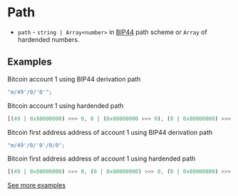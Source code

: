 # Path

-   `path` - `string | Array<number>` in [BIP44](https://github.com/Cerberus-Wallet/cerberus-firmware/blob/main/docs/misc/coins-bip44-paths.md#bip-44-derivation-paths) path scheme or `Array` of hardended numbers.

## Examples

Bitcoin account 1 using BIP44 derivation path

```javascript
"m/49'/0/'0'";
```

Bitcoin account 1 using hardended path

```javascript
[(49 | 0x80000000) >>> 0, 0 | (0x80000000 >>> 0), (0 | 0x80000000) >>> 0];
```

Bitcoin first address address of account 1 using BIP44 derivation path

```javascript
"m/49'/0/'0'/0/0";
```

Bitcoin first address address of account 1 using hardended path

```javascript
[(49 | 0x80000000) >>> 0, (0 | 0x80000000) >>> 0, (0 | 0x80000000) >>> 0, 0, 0];
```

[See more examples](https://github.com/bitcoin/bips/blob/master/bip-0044.mediawiki#examples)
